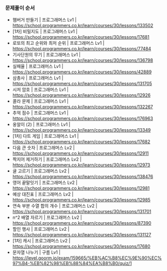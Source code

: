 ### 문제풀이 순서
- 햄버거 만들기 | 프로그래머스 Lv1 | https://school.programmers.co.kr/learn/courses/30/lessons/133502
- [1차] 비밀지도 | 프로그래머스 Lv1 | https://school.programmers.co.kr/learn/courses/30/lessons/17681
- 로또의 최고 순위와 최저 순위 | 프로그래머스 Lv1 | https://school.programmers.co.kr/learn/courses/30/lessons/77484
- 기사단원의 무기 | 프로그래머스 Lv1 | https://school.programmers.co.kr/learn/courses/30/lessons/136798
- 실패율 | 프로그래머스 Lv1 | https://school.programmers.co.kr/learn/courses/30/lessons/42889
- 삼총사 | 프로그래머스 Lv1 | https://school.programmers.co.kr/learn/courses/30/lessons/131705
- 시저 암호 | 프로그래머스 Lv1 | https://school.programmers.co.kr/learn/courses/30/lessons/12926
- 콜라 문제 | 프로그래머스 Lv1 | https://school.programmers.co.kr/learn/courses/30/lessons/132267
- 추억 점수 | 프로그래머스 Lv1 | https://school.programmers.co.kr/learn/courses/30/lessons/176963
- 옹알이 (2) | 프로그래머스 Lv1 | https://school.programmers.co.kr/learn/courses/30/lessons/13349
- [1차] 다트 게임 | 프로그래머스 Lv1 | https://school.programmers.co.kr/learn/courses/30/lessons/17682
- 다음 큰 숫자 | 프로그래머스 Lv2 | https://school.programmers.co.kr/learn/courses/30/lessons/12911
- 짝지어 제거하기 | 프로그래머스 Lv2 | https://school.programmers.co.kr/learn/courses/30/lessons/12973
- 귤 고르기 | 프로그래머스 Lv2 | https://school.programmers.co.kr/learn/courses/30/lessons/138476
- 영어 끝말잇기 | 프로그래머스 Lv2 | https://school.programmers.co.kr/learn/courses/30/lessons/12981
- 예상 대진표 | 프로그래머스 Lv2 | https://school.programmers.co.kr/learn/courses/30/lessons/12985
- 연속 부분 수열 합의 개수 | 프로그래머스 Lv2 | https://school.programmers.co.kr/learn/courses/30/lessons/131701
- n^2 배열 자르기 | 프로그래머스 Lv2 | https://school.programmers.co.kr/learn/courses/30/lessons/87390
- 할인 행사 | 프로그래머스 Lv2 | https://school.programmers.co.kr/learn/courses/30/lessons/131127
- [1차] 캐시 | 프로그래머스 Lv2 | https://school.programmers.co.kr/learn/courses/30/lessons/17680
- 문자열 나누기 | 구름 Lv1 | https://level.goorm.io/exam/159665/%EB%AC%B8%EC%9E%90%EC%97%B4-%EB%82%98%EB%88%84%EA%B8%B0/quiz/1
